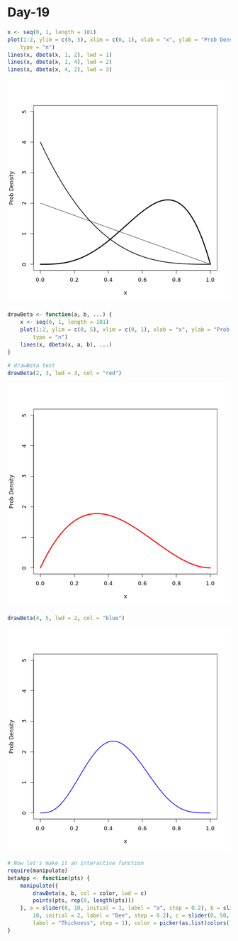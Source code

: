 Day-19
========================================================
 

```r
x <- seq(0, 1, length = 101)
plot(1:2, ylim = c(0, 5), xlim = c(0, 1), xlab = "x", ylab = "Prob Density", 
    type = "n")
lines(x, dbeta(x, 1, 2), lwd = 1)
lines(x, dbeta(x, 1, 4), lwd = 2)
lines(x, dbeta(x, 4, 2), lwd = 3)
```

![plot of chunk unnamed-chunk-1](figure/unnamed-chunk-1.png) 


```r
drawBeta <- function(a, b, ...) {
    x <- seq(0, 1, length = 101)
    plot(1:2, ylim = c(0, 5), xlim = c(0, 1), xlab = "x", ylab = "Prob Density", 
        type = "n")
    lines(x, dbeta(x, a, b), ...)
}
```


```r
# drawBeta test
drawBeta(2, 3, lwd = 3, col = "red")
```

![plot of chunk unnamed-chunk-3](figure/unnamed-chunk-31.png) 

```r
drawBeta(4, 5, lwd = 2, col = "blue")
```

![plot of chunk unnamed-chunk-3](figure/unnamed-chunk-32.png) 


```r
# Now let's make it an interactive function
require(manipulate)
betaApp <- function(pts) {
    manipulate({
        drawBeta(a, b, col = color, lwd = c)
        points(pts, rep(0, length(pts)))
    }, a = slider(0, 10, initial = 1, label = "a", step = 0.2), b = slider(0, 
        10, initial = 2, label = "Bee", step = 0.2), c = slider(0, 50, initial = 5, 
        label = "Thickness", step = 1), color = picker(as.list(colors())))
}
```

